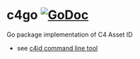 # c4go [![GoDoc](https://godoc.org/github.com/etcenter/c4go?status.svg)](https://godoc.org/github.com/etcenter/c4)

Go package implementation of C4 Asset ID

  * see [c4id command line tool](https://github.com/etcenter/c4/tree/master/cmd/c4)
